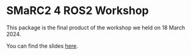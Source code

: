 # SMaRC2 4 ROS2 Workshop
This package is the final product of the workshop we held on 18 March 2024.

You can find the slides [here](/documentation/ROS2%20Workshop.md).

